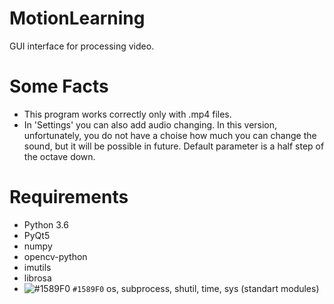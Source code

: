 # MotionLearning
GUI interface for processing video.


# Some Facts
- This program works correctly only with .mp4 files.
- In 'Settings' you can also add audio changing. In this version, unfortunately, you do not have a choise how much you can change the sound, but it will be possible in future. Default parameter is a half step of the octave down.



# Requirements
- Python 3.6
- PyQt5
- numpy
- opencv-python
- imutils
- librosa
- ![#1589F0](https://placehold.it/15/1589F0/000000?text=+) `#1589F0` os, subprocess, shutil, time, sys (standart modules)
